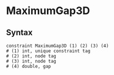 # MaximumGap3D

## Syntax

```text
constraint MaximumGap3D (1) (2) (3) (4)
# (1) int, unique constraint tag
# (2) int, node tag
# (3) int, node tag
# (4) double, gap
```
